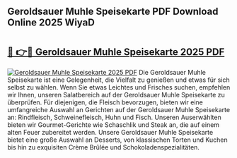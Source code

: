 ## Geroldsauer Muhle Speisekarte PDF Download Online 2025 WiyaD

# <h2><a href="http://gccdjb.nevu.top/?p=Geroldsauer+Muhle+Speisekarte">🔗 👉🔴 Geroldsauer Muhle Speisekarte 2025 PDF</a></h2>

[![Geroldsauer Muhle Speisekarte 2025 PDF](https://i.imgur.com/dBaPXMq.png)](http://gccdjb.nevu.top/?p=Geroldsauer+Muhle+Speisekarte)
Die Geroldsauer Muhle Speisekarte ist eine Gelegenheit, die Vielfalt zu genießen und etwas für sich selbst zu wählen. Wenn Sie etwas Leichtes und Frisches suchen, empfehlen wir Ihnen, unseren Salatbereich auf der Geroldsauer Muhle Speisekarte zu überprüfen. Für diejenigen, die Fleisch bevorzugen, bieten wir eine umfangreiche Auswahl an Gerichten auf der Geroldsauer Muhle Speisekarte an: Rindfleisch, Schweinefleisch, Huhn und Fisch. Unseren Auserwählten bieten wir Gourmet-Gerichte wie Schaschlik und Steak an, die auf einem alten Feuer zubereitet werden. Unsere Geroldsauer Muhle Speisekarte bietet eine große Auswahl an Desserts, von klassischen Torten und Kuchen bis hin zu exquisiten Crème Brûlée und Schokoladenspezialitäten.

